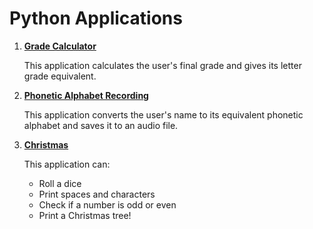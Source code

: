 # Python Applications

1.   **[Grade Calculator](./grade_calculator.py)**

     This application calculates the user's final grade and gives its letter grade equivalent.

2.  **[Phonetic Alphabet Recording](./phonetic_alphabet.py)**

    This application converts the user's name to its equivalent phonetic alphabet and saves it to an audio file.

3.  **[Christmas](./driver.py)**

    This application can:

    -   Roll a dice
    -   Print spaces and characters
    -   Check if a number is odd or even
    -   Print a Christmas tree!